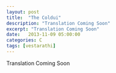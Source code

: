 ```yaml
---
layout: post
title:  "The Coldui"
description: "Translation Coming Soon"
excerpt: "Translation Coming Soon"
date:   2013-11-09 05:00:00
categories: C
tags: [vestarathi]
---
```


Translation Coming Soon